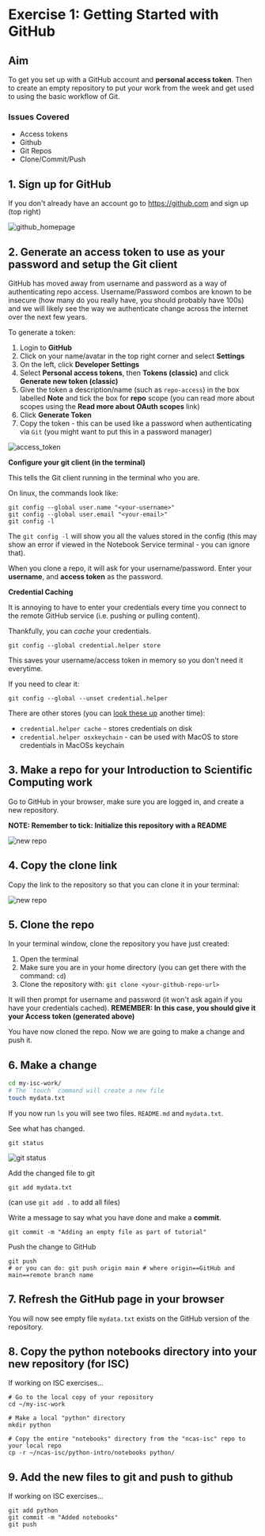 # Exercise 1: Getting Started with GitHub

## Aim

To get you set up with a GitHub account and **personal access token**.
Then to create an empty repository to put your work from the week and get used to using
the basic workflow of Git.

### Issues Covered

- Access tokens
- Github
- Git Repos
- Clone/Commit/Push 

## 1. Sign up for GitHub

If you don't already have an account go to https://github.com and sign up (top right)
    
![github_homepage](images/github_homepage.png)

## 2. Generate an access token to use as your password and setup the Git client

GitHub has moved away from username and password as a way of authenticating repo access.
Username/Password combos are known to be insecure 
(how many do you really have, you should probably have 100s) and we will likely see the way
we authenticate change across the internet over the next few years.
    
To generate a token:
    
1. Login to **GitHub**
2. Click on your name/avatar in the top right corner and select **Settings**
3. On the left, click **Developer Settings**
4. Select **Personal access tokens**, then **Tokens (classic)** and click **Generate new token (classic)**
5. Give the token a description/name (such as `repo-access`) in the box labelled **Note** and tick the box for **repo** scope (you can read more about scopes using the **Read more about OAuth scopes** link)
6. Click **Generate Token**
7. Copy the token - this can be used like a password when authenticating via `Git` (you might want to put this in a password manager)
    
![access_token](images/access_token.png)
    
**Configure your git client (in the terminal)**
    
This tells the Git client running in the terminal who you are.
    
On linux, the commands look like: 

```
git config --global user.name "<your-username>"
git config --global user.email "<your-email>"
git config -l
```

The `git config -l` will show you all the values stored in the config 
(this may show an error if viewed in the Notebook Service terminal - you can ignore that).
    
When you clone a repo, it will ask for your username/password.
Enter your **username**, and **access token** as the password.
    
**Credential Caching**

It is annoying to have to enter your credentials every time you connect to the
remote GitHub service (i.e. pushing or pulling content). 

Thankfully, you can _cache_ your credentials.
    
```
git config --global credential.helper store
```
    
This saves your username/access token in memory so you don't need it everytime.
    
If you need to clear it:
    
```
git config --global --unset credential.helper
```
    
There are other stores (you can [look these up](https://git-scm.com/docs/gitcredentials) another time):
- `credential.helper cache` - stores credentials on disk
- `credential.helper osxkeychain` - can be used with MacOS to store credentials in MacOSs keychain

## 3. Make a repo for your Introduction to Scientific Computing work

Go to GitHub in your browser, make sure you are logged in, and create
a new repository.

**NOTE: Remember to tick: Initialize this repository with a README**

![new repo](images/new_repo.png)

## 4. Copy the clone link

Copy the link to the repository so that you can clone it in your terminal:

![new repo](images/clone.png)

## 5. Clone the repo

In your terminal window, clone the repository you have just created:

1. Open the terminal
2. Make sure you are in your home directory (you can get there with the command: `cd`)
3. Clone the repository with: `git clone <your-github-repo-url>`
    
It will then prompt for username and password (it won't ask again if you have your credentials cached).
**REMEMBER: In this case, you should give it your Access token (generated above)**
    
You have now cloned the repo. Now we are going to make a change and push it.

## 6. Make a change

```bash
cd my-isc-work/
# The `touch` command will create a new file
touch mydata.txt
```
    
If you now run `ls` you will see two files. `README.md` and `mydata.txt`.
    
See what has changed.
    
```
git status
```
    
![git status](images/git_status.png)
    
Add the changed file to git
    
```
git add mydata.txt
``` 
(can use `git add .` to add all files)

Write a message to say what you have done and make a **commit**.

```
git commit -m "Adding an empty file as part of tutorial"
```

Push the change to GitHub

```
git push 
# or you can do: git push origin main # where origin==GitHub and main==remote branch name
```

## 7. Refresh the GitHub page in your browser

You will now see empty file `mydata.txt` exists on the GitHub version of 
the repository.

## 8. Copy the python notebooks directory into your new repository (for ISC)

If working on ISC exercises...

```
# Go to the local copy of your repository
cd ~/my-isc-work

# Make a local "python" directory
mkdir python

# Copy the entire "notebooks" directory from the "ncas-isc" repo to your local repo
cp -r ~/ncas-isc/python-intro/notebooks python/
```

## 9. Add the new files to git and push to github

If working on ISC exercises...

```
git add python
git commit -m "Added notebooks"
git push
```
